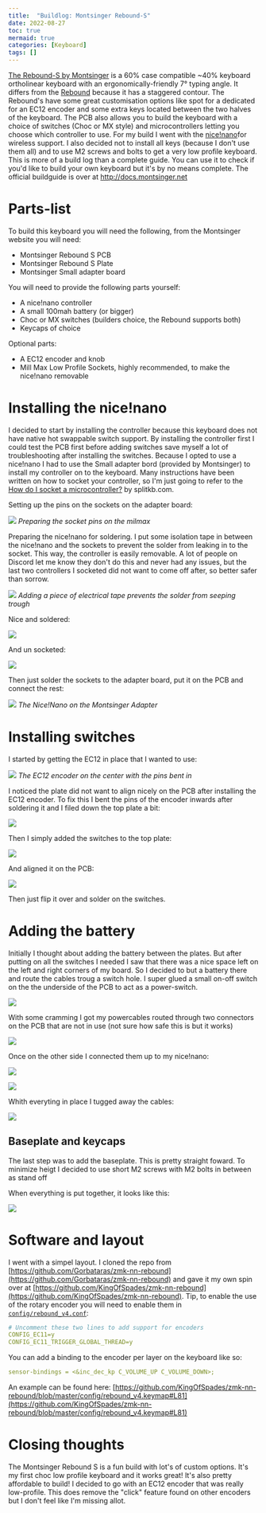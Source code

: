 ```yaml
---
title:  "Buildlog: Montsinger Rebound-S"
date: 2022-08-27
toc: true
mermaid: true
categories: [Keyboard]
tags: []
---
```


[The Rebound-S by Montsinger](https://store.montsinger.net/products/rebound-s) is a 60% case compatible ~40% keyboard ortholinear keyboard with an ergonomically-friendly 7° typing angle. It differs from the [Rebound](https://store.montsinger.net/products/rebound) because it has a  staggered contour. The Rebound's have some great customisation options like spot for a dedicated for an EC12 encoder and some extra keys located between the two halves of the keyboard. The PCB also allows you to build the keyboard with a choice of switches (Choc or MX style) and microcontrollers letting you choose which controller to use.
For my build I went with the [nice!nano](https://nicekeyboards.com/nice-nano/)for wireless support. I also decided not to install all keys (because I don't use them all) and to use M2 screws and bolts to get a very low profile keyboard.
This is more of a build log than a complete guide. You can use it to check if you'd like to build your own keyboard but it's by no means complete. The official buildguide is over at http://docs.montsinger.net

# Parts-list

To build this keyboard you will need the following, from the Montsinger website you will need:

- Montsinger Rebound S PCB
- Montsinger Rebound S Plate
- Montsinger Small adapter board

You will need to provide the following parts yourself:

- A nice!nano controller
- A small 100mah battery (or bigger)
- Choc or MX switches (builders choice, the Rebound supports both)
- Keycaps of choice

Optional parts:

- A EC12 encoder and knob
- Mill Max Low Profile Sockets, highly recommended, to make the nice!nano removable 

# Installing the nice!nano

I decided to start by installing the controller because this keyboard does not have native hot swappable switch support. By installing the controller first I could test the PCB first before adding switches save myself a lot of troubleshooting after installing the switches. Because I opted to use a nice!nano I had to use the Small adapter bord (provided by Montsinger) to install my controller on to the keyboard.
Many instructions have been written on how to socket your controller, so I'm just going to refer to the [How do I socket a microcontroller?](https://docs.splitkb.com/hc/en-us/articles/360011263059) by splitkb.com.

Setting up the pins on the sockets on the adapter board:

![](/assets/images/20220901214744.png)
_Preparing the socket pins on the milmax_

Preparing the nice!nano for soldering. I put some isolation tape in between the nice!nano and the sockets to prevent the solder from leaking in to the socket. This way, the controller is easily removable. A lot of people on Discord let me know they don't do this and never had any issues, but the last two controllers I socketed did not want to come off after, so better safer than sorrow.

![](/assets/images/20220901214243.png)
_Adding a piece of electrical tape prevents the solder from seeping trough_

Nice and soldered:

![](/assets/images/20220901214446.png)

And un socketed:

![](/assets/images/20220901214513.png)

Then just solder the sockets to the adapter board, put it on the PCB and connect the rest:

![](/assets/images/20220901214919.png)
_The Nice!Nano on the Montsinger Adapter_

# Installing switches

I started by getting the EC12 in place that I wanted to use:

![](/assets/images/20220901214956.png)
_The EC12 encoder on the center with the pins bent in_

I noticed the plate did not want to align nicely on the PCB after installing the EC12 encoder. To fix this I bent the pins of the encoder inwards after soldering it and I filed down the top plate a bit:

![](/assets/images/IMG_6850.png)

Then I simply added the switches to the top plate:

![](/assets/images/IMG_6845.png)

And aligned it on the PCB:

![](/assets/images/IMG_6848.png)

Then just flip it over and solder on the switches.

# Adding the battery

Initially I thought about adding the battery between the plates. But after putting on all the switches I needed I saw that there was a nice space left on the left and right corners of my board. So I decided to but a battery there and route the cables troug a switch hole. I super glued a small on-off switch on the the underside of the PCB to act as a power-switch.

![](/assets/images/IMG_7285.png)

With some cramming I got my powercables routed through two connectors on the PCB that are not in use (not sure how safe this is but it works)

![](/assets/images/IMG_7274.png)

Once on the other side I connected them up to my nice!nano:

![](/assets/images/IMG_7273.png)

![](/assets/images/20220901220740.png)

Whith everyting in place I tugged away the cables:

![](/assets/images/IMG_7277.png)

## Baseplate and keycaps

The last step was to add the baseplate. This is pretty straight foward. To minimize heigt I decided to use short M2 screws with M2 bolts in between as stand off

When everything is put together, it looks like this:

![](/assets/images/IMG_7294.png)

# Software and layout

I went with a simpel layout. I cloned the repo from [https://github.com/Gorbataras/zmk-nn-rebound](https://github.com/Gorbataras/zmk-nn-rebound) and gave it my own spin over at [https://github.com/KingOfSpades/zmk-nn-rebound](https://github.com/KingOfSpades/zmk-nn-rebound).
Tip, to enable the use of the rotary encoder you will need to enable them in [`config/rebound_v4.conf`](https://github.com/KingOfSpades/zmk-nn-rebound/blob/master/config/rebound_v4.conf#L4):

```yaml
# Uncomment these two lines to add support for encoders
CONFIG_EC11=y
CONFIG_EC11_TRIGGER_GLOBAL_THREAD=y
```

You can add a binding to the encoder per layer on the keyboard like so:

```yaml
sensor-bindings = <&inc_dec_kp C_VOLUME_UP C_VOLUME_DOWN>;
```

An example can be found here: [https://github.com/KingOfSpades/zmk-nn-rebound/blob/master/config/rebound_v4.keymap#L81](https://github.com/KingOfSpades/zmk-nn-rebound/blob/master/config/rebound_v4.keymap#L81)

# Closing thoughts

The Montsinger Rebound S is a fun build with lot's of custom options. It's my first choc low profile keyboard and it works great! It's also pretty affordable to build! I decided to go with an EC12 encoder that was really low-profile. This does remove the "click" feature found on other encoders but I don't feel like I'm missing allot. 